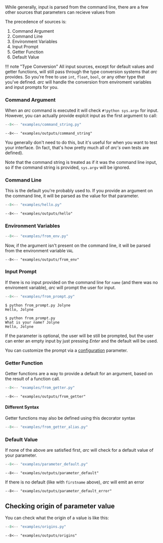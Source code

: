 While generally, input is parsed from the command line, there are a few other sources that parameters can recieve values from

The precedence of sources is:

1. Command Argument
2. Command Line
3. Environment Variables
4. Input Prompt
5. Getter Function
6. Default Value

!!! note "Type Conversion"
    All input sources, except for default values and getter functions, will still pass through the type
    conversion systems that *arc* provides. So you're free to use `int`, `float`, `bool`, or any other type
    that you've defined. *arc* will handle the conversion from enviroment variables and input prompts for you.

### Command Argument

When an *arc* command is executed it will check `#!python sys.argv` for input. However, you can actually provide explcit input as the first argument to call:

```py title="examples/command_string.py"
--8<-- "examples/command_string.py"
```

```console
--8<-- "examples/outputs/command_string"
```
You generally don't need to do this, but it's useful for when you want to test your interface. (In fact, that's how pretty much all of *arc's* own tests are defined).

Note that the command string is treated as if it was the command line input, so if the command string is provided, `sys.argv` will be ignored.

### Command Line
This is the default you're probably used to. If you provide an argument on the command line, it will be parsed as the value for that parameter.

```py title="examples/hello.py"
--8<-- "examples/hello.py"
```

```console
--8<-- "examples/outputs/hello"
```

### Environment Variables
```py title="examples/from_env.py"
--8<-- "examples/from_env.py"
```
Now, if the argument isn't present on the command line, it will be parsed from the environment variable `VAL`
```console
--8<-- "examples/outputs/from_env"
```

### Input Prompt
If there is no input provided on the command line for `name` (and there was no enviroment variable), *arc* will prompt the user for input.
```py title="examples/from_prompt.py"
--8<-- "examples/from_prompt.py"
```
```console
$ python from_prompt.py Jolyne
Hello, Jolyne

$ python from_prompt.py
What is your name? Jolyne
Hello, Jolyne
```
If the parameter is optional, the user will be still be prompted, but the user can enter an empty input by just pressing *Enter* and the default will be used.

You can customize the prompt via a [configuration](../../reference/config.md) parameter.

### Getter Function
Getter functions are a way to provide a default for an argument, based on the result of a function call.
```py title="examples/from_getter.py"
--8<-- "examples/from_getter.py"
```

```console
--8<-- "examples/outputs/from_getter"
```

#### Different Syntax
Getter functions may also be defined using this decorator syntax
```py title="examples/from_getter_alias.py"
--8<-- "examples/from_getter_alias.py"
```

### Default Value
If none of the above are satisfied first, *arc* will check for a default value of your parameter.

```py title="examples/parameter_default.py"
--8<-- "examples/parameter_default.py"
```

```console
--8<-- "examples/outputs/parameter_default"
```

If there is no default (like with `firstname` above), *arc* will emit an error
```console
--8<-- "examples/outputs/parameter_default_error"
```

## Checking origin of parameter value
You can check what the origin of a value is like this:

```py title="examples/origins.py"
--8<-- "examples/origins.py"
```

```console
--8<-- "examples/outputs/origins"
```

